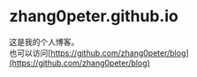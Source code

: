 # zhang0peter.github.io

这是我的个人博客。<br/>
也可以访问[https://github.com/zhang0peter/blog](https://github.com/zhang0peter/blog)